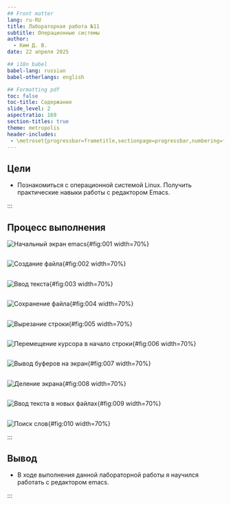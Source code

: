 ```yaml
---
## Front matter
lang: ru-RU
title: Лабораторная работа №11
subtitle: Операционные системы
author:
  - Ким Д. В.
date: 22 апреля 2025

## i18n babel
babel-lang: russian
babel-otherlangs: english

## Formatting pdf
toc: false
toc-title: Содержание
slide_level: 2
aspectratio: 169
section-titles: true
theme: metropolis
header-includes:
 - \metroset{progressbar=frametitle,sectionpage=progressbar,numbering=fraction}
---
```


## Цели 

-  Познакомиться с операционной системой Linux. Получить практические навыки работы с редактором Emacs.

:::

## Процесс выполнения

![Начальный экран emacs](image/1.jpg){#fig:001 width=70%}

##

![Создание файла](image/2.jpg){#fig:002 width=70%}

##

![Ввод текста](image/3.jpg){#fig:003 width=70%}

##

![Сохранение файла](image/4.jpg){#fig:004 width=70%}

##

![Вырезание строки](image/5.jpg){#fig:005 width=70%}

##

![Перемещение курсора в начало строки](image/6.jpg){#fig:006 width=70%}

##

![Вывод буферов на экран](image/7.jpg){#fig:007 width=70%}

##

![Деление экрана](image/8.jpg){#fig:008 width=70%}

##

![Ввод текста в новых файлах](image/9.jpg){#fig:009 width=70%}

##

![Поиск слов](image/10.jpg){#fig:010 width=70%}

:::

## Вывод

- В ходе выполнения данной лабораторной работы я научился работать с редактором emacs.

:::
